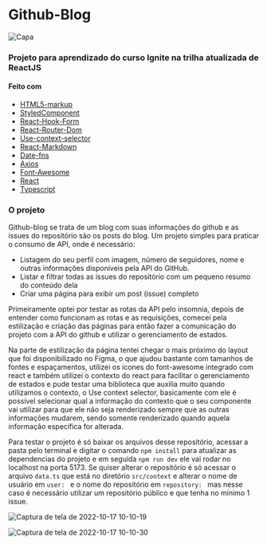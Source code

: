# Github-Blog

![Capa](https://user-images.githubusercontent.com/80429145/196185849-78bcaa6e-32b4-40d4-bb1f-9cec208ab17c.png)



### Projeto para aprendizado do curso Ignite na trilha atualizada de ReactJS

#### Feito com

- [HTML5-markup](https://developer.mozilla.org/en-US/docs/Glossary/HTML5)
- [StyledComponent](https://styled-components.com/docs)
- [React-Hook-Form](https://react-hook-form.com/)
- [React-Router-Dom](https://reactrouter.com/en/v6.3.0/getting-started/overview)
- [Use-context-selector](https://github.com/dai-shi/use-context-selector)
- [React-Markdown](https://github.com/remarkjs/react-markdown)
- [Date-fns](https://date-fns.org/docs/Getting-Started)
- [Axios](https://axios-http.com/ptbr/docs/intro)
- [Font-Awesome](https://fontawesome.com/docs/web/use-with/react/)
- [React](https://pt-br.reactjs.org/docs/getting-started.html)
- [Typescript](https://www.typescriptlang.org/)


### O projeto

Github-blog se trata de um blog com suas informações do github e as issues do repositório são os posts do blog. Um projeto simples para praticar o consumo de API, onde é necessário:

- Listagem do seu perfil com imagem, número de seguidores, nome e outras informações disponíveis pela API do GitHub.
- Listar e filtrar todas as issues do repositório com um pequeno resumo do conteúdo dela
- Criar uma página para exibir um post (issue) completo

Primeiramente optei por testar as rotas da API pelo insomnia, depois de entender como funcionam as rotas e as requisições, comecei pela estilização e criação das páginas para então fazer a comunicação do projeto com a API do github e utilizar o gerenciamento de estados. 

Na parte de estilização da página tentei chegar o mais próximo do layout que foi disponibilizado no Figma, o que ajudou bastante com tamanhos de fontes e espaçamentos, utilizei os ícones do font-awesome integrado com react e também utilizei o contexto do react para facilitar o gerenciamento de estados e pude testar uma biblioteca que auxilia muito quando utilizamos o contexto, o Use context selector, basicamente com ele é possível selecionar qual a informação do contexto que o seu componente vai utilizar para que ele não seja renderizado sempre que as outras informações mudarem, sendo somente renderizado quando aquela informação específica for alterada. 

Para testar o projeto é só baixar os arquivos desse repositório, acessar a pasta pelo terminal e digitar o comando `npm install` para atualizar as dependencias do projeto e em seguida `npm run dev` ele vai rodar no localhost na porta 5173. Se quiser alterar o repositório é só acessar o arquivo `data.ts` que está no diretório `src/context` e alterar o nome de usuário em `user: ` e o nome do repositório em `repository: ` mas nesse caso é necessário utilizar um repositório público e que tenha no mínimo 1 issue.

![Captura de tela de 2022-10-17 10-10-19](https://user-images.githubusercontent.com/80429145/196186006-3f71421c-4822-423e-b77f-7a9ca2c49a13.png)

![Captura de tela de 2022-10-17 10-10-30](https://user-images.githubusercontent.com/80429145/196186054-f0aedf0c-7adf-4646-81b1-5dcb9a246eea.png)



